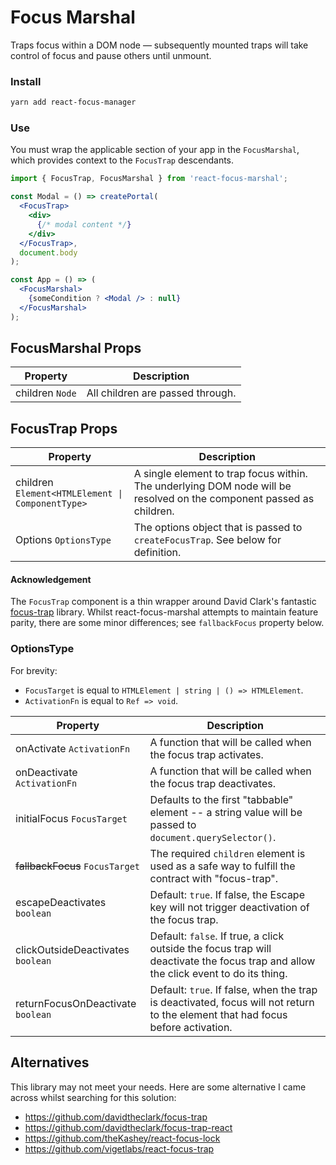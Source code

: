 # Focus Marshal

Traps focus within a DOM node — subsequently mounted traps will take control of focus and pause others until unmount.

### Install

```bash
yarn add react-focus-manager
```

### Use

You must wrap the applicable section of your app in the `FocusMarshal`, which provides context to the `FocusTrap` descendants.

```jsx
import { FocusTrap, FocusMarshal } from 'react-focus-marshal';

const Modal = () => createPortal(
  <FocusTrap>
    <div>
      {/* modal content */}
    </div>
  </FocusTrap>,
  document.body
);

const App = () => (
  <FocusMarshal>
    {someCondition ? <Modal /> : null}
  </FocusMarshal>
);
```

## FocusMarshal Props

| Property | Description |
| ------------- | ------------- |
| children `Node` | All children are passed through. |

## FocusTrap Props

| Property | Description |
| ------------- | ------------- |
| children <code>Element&lt;HTMLElement &#124; ComponentType&gt;</code> | A single element to trap focus within. The underlying DOM node will be resolved on the component passed as children. |
| Options `OptionsType` | The options object that is passed to `createFocusTrap`. See below for definition. |

#### Acknowledgement
The `FocusTrap` component is a thin wrapper around David Clark's fantastic [focus-trap](https://github.com/davidtheclark/focus-trap) library. Whilst react-focus-marshal attempts to maintain feature parity, there are some minor differences; see `fallbackFocus` property below.

### OptionsType

For brevity:
- `FocusTarget` is equal to `HTMLElement | string | () => HTMLElement`.
- `ActivationFn` is equal to `Ref => void`.

| Property | Description   |
| ------------- | -------------   |
| onActivate `ActivationFn` | A function that will be called when the focus trap activates.   |
| onDeactivate `ActivationFn` | A function that will be called when the focus trap deactivates. |
| initialFocus `FocusTarget` | Defaults to the first "tabbable" element -- a string value will be passed to `document.querySelector()`.|
| ~~fallbackFocus~~ `FocusTarget` | The required `children` element is used as a safe way to fulfill the contract with "focus-trap". |
| escapeDeactivates `boolean` | Default: `true`. If false, the Escape key will not trigger deactivation of the focus trap. |
| clickOutsideDeactivates `boolean` | Default: `false`. If true, a click outside the focus trap will deactivate the focus trap and allow the click event to do its thing. |
| returnFocusOnDeactivate `boolean` | Default: `true`. If false, when the trap is deactivated, focus will not return to the element that had focus before activation. |

## Alternatives

This library may not meet your needs. Here are some alternative I came across whilst searching for this solution:

- https://github.com/davidtheclark/focus-trap
- https://github.com/davidtheclark/focus-trap-react
- https://github.com/theKashey/react-focus-lock
- https://github.com/vigetlabs/react-focus-trap
